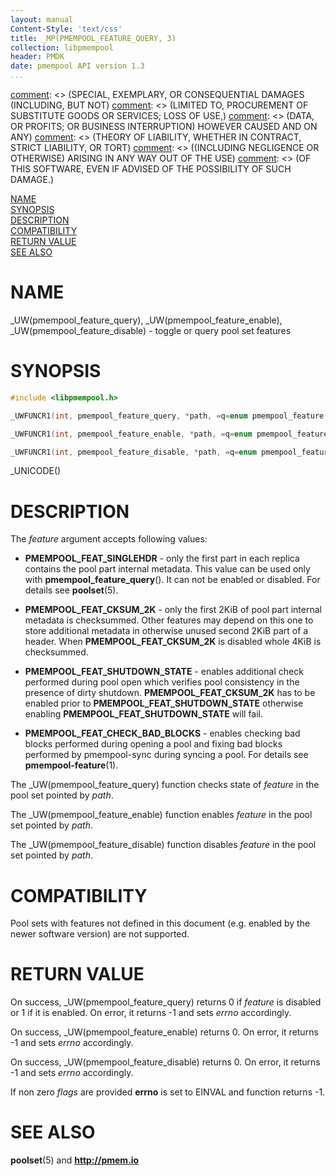 ```yaml
---
layout: manual
Content-Style: 'text/css'
title: _MP(PMEMPOOL_FEATURE_QUERY, 3)
collection: libpmempool
header: PMDK
date: pmempool API version 1.3
...
```


[comment]: <> (Copyright 2018, Intel Corporation)

[comment]: <> (Redistribution and use in source and binary forms, with or without)
[comment]: <> (modification, are permitted provided that the following conditions)
[comment]: <> (are met:)
[comment]: <> (    * Redistributions of source code must retain the above copyright)
[comment]: <> (      notice, this list of conditions and the following disclaimer.)
[comment]: <> (    * Redistributions in binary form must reproduce the above copyright)
[comment]: <> (      notice, this list of conditions and the following disclaimer in)
[comment]: <> (      the documentation and/or other materials provided with the)
[comment]: <> (      distribution.)
[comment]: <> (    * Neither the name of the copyright holder nor the names of its)
[comment]: <> (      contributors may be used to endorse or promote products derived)
[comment]: <> (      from this software without specific prior written permission.)

[comment]: <> (THIS SOFTWARE IS PROVIDED BY THE COPYRIGHT HOLDERS AND CONTRIBUTORS)
[comment]: <> ("AS IS" AND ANY EXPRESS OR IMPLIED WARRANTIES, INCLUDING, BUT NOT)
[comment]: <> (LIMITED TO, THE IMPLIED WARRANTIES OF MERCHANTABILITY AND FITNESS FOR)
[comment]: <> (A PARTICULAR PURPOSE ARE DISCLAIMED. IN NO EVENT SHALL THE COPYRIGHT)
[comment]: <> (OWNER OR CONTRIBUTORS BE LIABLE FOR ANY DIRECT, INDIRECT, INCIDENTAL,)
[comment]: <> (SPECIAL, EXEMPLARY, OR CONSEQUENTIAL DAMAGES (INCLUDING, BUT NOT)
[comment]: <> (LIMITED TO, PROCUREMENT OF SUBSTITUTE GOODS OR SERVICES; LOSS OF USE,)
[comment]: <> (DATA, OR PROFITS; OR BUSINESS INTERRUPTION) HOWEVER CAUSED AND ON ANY)
[comment]: <> (THEORY OF LIABILITY, WHETHER IN CONTRACT, STRICT LIABILITY, OR TORT)
[comment]: <> ((INCLUDING NEGLIGENCE OR OTHERWISE) ARISING IN ANY WAY OUT OF THE USE)
[comment]: <> (OF THIS SOFTWARE, EVEN IF ADVISED OF THE POSSIBILITY OF SUCH DAMAGE.)

[comment]: <> (pmempool_feature_query.3 -- man page for toggle and query pool
set features)

[NAME](#name)<br />
[SYNOPSIS](#synopsis)<br />
[DESCRIPTION](#description)<br />
[COMPATIBILITY](#compatibility)<br />
[RETURN VALUE](#return-value)<br />
[SEE ALSO](#see-also)<br />


# NAME #

_UW(pmempool_feature_query), _UW(pmempool_feature_enable),
_UW(pmempool_feature_disable) - toggle or query pool set features


# SYNOPSIS #

```c
#include <libpmempool.h>

_UWFUNCR1(int, pmempool_feature_query, *path, =q=enum pmempool_feature feature, unsigned flags=e=)

_UWFUNCR1(int, pmempool_feature_enable, *path, =q=enum pmempool_feature feature, unsigned flags=e=)

_UWFUNCR1(int, pmempool_feature_disable, *path, =q=enum pmempool_feature feature, unsigned flags=e=)
```

_UNICODE()


# DESCRIPTION #

The *feature* argument accepts following values:

+ **PMEMPOOL_FEAT_SINGLEHDR** - only the first part in each replica contains the
pool part internal metadata. This value can be used only with
**pmempool_feature_query**(). It can not be enabled or disabled. For details see
**poolset**(5).

+ **PMEMPOOL_FEAT_CKSUM_2K** - only the first 2KiB of pool part internal metadata
is checksummed. Other features may depend on this one to store additional metadata
in otherwise unused second 2KiB part of a header.
When **PMEMPOOL_FEAT_CKSUM_2K** is disabled whole 4KiB is checksummed.

+ **PMEMPOOL_FEAT_SHUTDOWN_STATE** - enables additional check performed during
pool open which verifies pool consistency in the presence of dirty shutdown.
**PMEMPOOL_FEAT_CKSUM_2K** has to be enabled prior to
**PMEMPOOL_FEAT_SHUTDOWN_STATE** otherwise enabling **PMEMPOOL_FEAT_SHUTDOWN_STATE** will fail.

+ **PMEMPOOL_FEAT_CHECK_BAD_BLOCKS** - enables checking bad blocks performed
during opening a pool and fixing bad blocks performed by pmempool-sync
during syncing a pool. For details see **pmempool-feature**(1).

The _UW(pmempool_feature_query) function checks state of *feature* in the
pool set pointed by *path*.

The _UW(pmempool_feature_enable) function enables *feature* in the pool set
pointed by *path*.

The _UW(pmempool_feature_disable) function disables *feature* in the pool set
pointed by *path*.

# COMPATIBILITY #

Pool sets with features not defined in this document (e.g. enabled by the newer
software version) are not supported.

# RETURN VALUE #

On success, _UW(pmempool_feature_query) returns 0 if *feature* is disabled or
1 if it is enabled. On error, it returns -1 and sets *errno* accordingly.

On success, _UW(pmempool_feature_enable) returns 0. On error, it returns -1
and sets *errno* accordingly.

On success, _UW(pmempool_feature_disable) returns 0. On error, it returns -1
and sets *errno* accordingly.

If non zero *flags* are provided **errno** is set to EINVAL and function
returns -1.

# SEE ALSO #

**poolset**(5) and **<http://pmem.io>**
